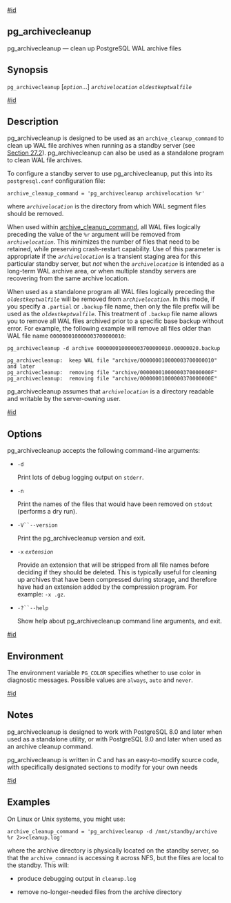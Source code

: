 [#id](#PGARCHIVECLEANUP)

## pg_archivecleanup

pg_archivecleanup — clean up PostgreSQL WAL archive files

## Synopsis

`pg_archivecleanup` \[_`option`_...] _`archivelocation`_ _`oldestkeptwalfile`_

[#id](#id-1.9.5.4.5)

## Description

pg_archivecleanup is designed to be used as an `archive_cleanup_command` to clean up WAL file archives when running as a standby server (see [Section 27.2](warm-standby)). pg_archivecleanup can also be used as a standalone program to clean WAL file archives.

To configure a standby server to use pg_archivecleanup, put this into its `postgresql.conf` configuration file:

```
archive_cleanup_command = 'pg_archivecleanup archivelocation %r'
```

where _`archivelocation`_ is the directory from which WAL segment files should be removed.

When used within [archive_cleanup_command](runtime-config-wal#GUC-ARCHIVE-CLEANUP-COMMAND), all WAL files logically preceding the value of the `%r` argument will be removed from _`archivelocation`_. This minimizes the number of files that need to be retained, while preserving crash-restart capability. Use of this parameter is appropriate if the _`archivelocation`_ is a transient staging area for this particular standby server, but _not_ when the _`archivelocation`_ is intended as a long-term WAL archive area, or when multiple standby servers are recovering from the same archive location.

When used as a standalone program all WAL files logically preceding the _`oldestkeptwalfile`_ will be removed from _`archivelocation`_. In this mode, if you specify a `.partial` or `.backup` file name, then only the file prefix will be used as the _`oldestkeptwalfile`_. This treatment of `.backup` file name allows you to remove all WAL files archived prior to a specific base backup without error. For example, the following example will remove all files older than WAL file name `000000010000003700000010`:

```
pg_archivecleanup -d archive 000000010000003700000010.00000020.backup

pg_archivecleanup:  keep WAL file "archive/000000010000003700000010" and later
pg_archivecleanup:  removing file "archive/00000001000000370000000F"
pg_archivecleanup:  removing file "archive/00000001000000370000000E"
```

pg_archivecleanup assumes that _`archivelocation`_ is a directory readable and writable by the server-owning user.

[#id](#id-1.9.5.4.6)

## Options

pg_archivecleanup accepts the following command-line arguments:

- `-d`

  Print lots of debug logging output on `stderr`.

- `-n`

  Print the names of the files that would have been removed on `stdout` (performs a dry run).

- `-V``--version`

  Print the pg_archivecleanup version and exit.

- `-x` _`extension`_

  Provide an extension that will be stripped from all file names before deciding if they should be deleted. This is typically useful for cleaning up archives that have been compressed during storage, and therefore have had an extension added by the compression program. For example: `-x .gz`.

- `-?``--help`

  Show help about pg_archivecleanup command line arguments, and exit.

[#id](#id-1.9.5.4.7)

## Environment

The environment variable `PG_COLOR` specifies whether to use color in diagnostic messages. Possible values are `always`, `auto` and `never`.

[#id](#id-1.9.5.4.8)

## Notes

pg_archivecleanup is designed to work with PostgreSQL 8.0 and later when used as a standalone utility, or with PostgreSQL 9.0 and later when used as an archive cleanup command.

pg_archivecleanup is written in C and has an easy-to-modify source code, with specifically designated sections to modify for your own needs

[#id](#id-1.9.5.4.9)

## Examples

On Linux or Unix systems, you might use:

```
archive_cleanup_command = 'pg_archivecleanup -d /mnt/standby/archive %r 2>>cleanup.log'
```

where the archive directory is physically located on the standby server, so that the `archive_command` is accessing it across NFS, but the files are local to the standby. This will:

- produce debugging output in `cleanup.log`

- remove no-longer-needed files from the archive directory
